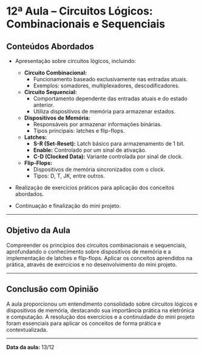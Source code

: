 # 12ª Aula  – Circuitos Lógicos: Combinacionais e Sequenciais

## Conteúdos Abordados

- Apresentação sobre circuitos lógicos, incluindo:
  - **Circuito Combinacional:**
    - Funcionamento baseado exclusivamente nas entradas atuais.
    - Exemplos: somadores, multiplexadores, descodificadores.
  - **Circuito Sequencial:**
    - Comportamento dependente das entradas atuais e do estado anterior.
    - Utiliza dispositivos de memória para armazenar estados.
  - **Dispositivos de Memória:**
    - Responsáveis por armazenar informações binárias.
    - Tipos principais: latches e flip-flops.
  - **Latches:**
    - **S-R (Set-Reset):** Latch básico para armazenamento de 1 bit.
    - **Enable:** Controlado por um sinal de ativação.
    - **C-D (Clocked Data):** Variante controlada por sinal de clock.
  - **Flip-Flops:**
    - Dispositivos de memória sincronizados com o clock.
    - Tipos: D, T, JK, entre outros.

- Realização de exercícios práticos para aplicação dos conceitos abordados.
- Continuação e finalização do mini projeto.
---

## Objetivo da Aula

Compreender os princípios dos circuitos combinacionais e sequenciais, aprofundando o conhecimento sobre dispositivos de memória e a implementação de latches e flip-flops. Aplicar os conceitos aprendidos na prática, através de exercícios e no desenvolvimento do mini projeto.

---

## Conclusão com Opinião

A aula proporcionou um entendimento consolidado sobre circuitos lógicos e dispositivos de memória, destacando sua importância prática na eletrónica e computação. A resolução dos exercícios e a continuidade do mini projeto foram essenciais para aplicar os conceitos de forma prática e contextualizada.

---

**Data da aula:** 13/12